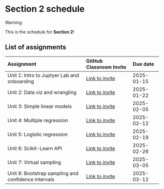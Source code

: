 # Section 2 schedule

> [!WARNING]  
> This is the schedule for **Section 2**!

## List of assignments

| **Assignment** | **GitHub Classroom Invite** | **Due date** |
|:--- |:--- |:--- |
| Unit 1: Intro to Juptyer Lab and onboarding | [Link to invite](https://classroom.github.com/a/Dxc9IPVh) | 2025-01-15 |
| Unit 2: Data viz and wrangling | [Link to invite](https://classroom.github.com/a/66chhHT6) | 2025-01-22 |
| Unit 3: Simple linear models | [Link to invite](https://classroom.github.com/a/G1ZR1_Fw) | 2025-02-05 |
| Unit 4: Multiple regression | [Link to invite](https://classroom.github.com/a/Q8EN-08y)| 2025-02-12|
| Unit 5: Logistic regression | [Link to invite](https://classroom.github.com/a/wkiS_LbP)| 2025-02-19 |
| Unit 6: Scikit-Learn API | [Link to invite](https://classroom.github.com/a/COgBDpDy) | 2025-02-26 |
| Unit 7: Virtual sampling | [Link to invite](https://classroom.github.com/a/5ZZVuKeZ) | 2025-03-05 |
| Unit 8: Bootstrap sampling and confidence intervals  | [Link to invite](https://classroom.github.com/a/HS-QZSv3) | 2025-03-12 |
<!-- start of comment
| Unit 9: Hypothesis testing | [Link to invite](https://classroom.github.com/a/w_EYfEWs) | 2025-03-19 |
| Unit 10: Inference for regression | [Link to invite](https://classroom.github.com/a/USTSGfib) | 2025-03-26 | 
| Unit 11: Random forest models | [Link to invite](https://classroom.github.com/a/XAmq1kLZ) | 2025-04-02 |
| Unit 12: Non-linear models | [Link to invite](https://classroom.github.com/a/zf3MO5wW) | 2023-07-31 |
| Unit 13: Evaluating model performance| [Link to invite](https://classroom.github.com/a/n5emsmVg) | 2023-08-07 |

end of comment -->
